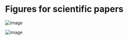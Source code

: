 # Figures for scientific papers


![image](https://github.com/ToriiX/Maps/assets/156717220/21dd120e-32da-4128-aea0-0edb942090da)

![image](https://github.com/ToriiX/Maps/assets/156717220/3a059f85-300b-4471-a61e-6869a0eb5f29)
